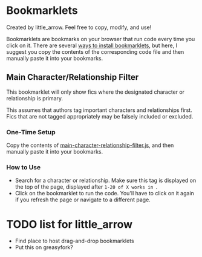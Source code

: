 # Bookmarklets
Created by little_arrow. Feel free to copy, modify, and use!

Bookmarklets are bookmarks on your browser that run code every time you click on it. There are several [ways to install bookmarklets](https://www.howtogeek.com/189358/beginner-geek-how-to-use-bookmarklets-on-any-device/), but here, I suggest you copy the contents of the corresponding code file and then manually paste it into your bookmarks.

## Main Character/Relationship Filter
This bookmarklet will only show fics where the designated character or relationship is primary.



This assumes that authors tag important characters and relationships first. Fics that are not tagged appropriately may be falsely included or excluded.

### One-Time Setup
Copy the contents of [main-character-relationship-filter.js](main-character-relationship-filter.js), and then manually paste it into your bookmarks.

### How to Use
- Search for a character or relationship. Make sure this tag is displayed on the top of the page, displayed after `1-20 of X works in `.
- Click on the bookmarklet to run the code. You'll have to click on it again if you refresh the page or navigate to a different page.

# TODO list for little_arrow
- Find place to host drag-and-drop bookmarklets
- Put this on greasyfork?
